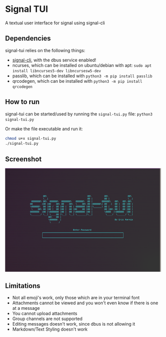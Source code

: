 # Signal TUI

A textual user interface for signal using signal-cli


## Dependencies

signal-tui relies on the following things:

- [signal-cli](https://github.com/AsamK/signal-cli), with the dbus service enabled!
- ncurses, which can be installed on ubuntu/debian with apt: `sudo apt install libncurses5-dev libncursesw5-dev`
- passlib, which can be installed with `python3 -m pip install passlib`
- qrcodegen, which can be installed with `python3 -m pip install qrcodegen`


## How to run

signal-tui can be started/used by running the `signal-tui.py` file: `python3 signal-tui.py`

Or make the file executable and run it:
```sh
chmod u+x signal-tui.py
./signal-tui.py
```


## Screenshot

![Signal-Tui Interface](signal-tui.png)


## Limitations

- Not all emoji's work, only those which are in your terminal font
- Attachments cannot be viewed and you won't even know if there is one at a message
- You cannot upload attachments
- Group channels are not supported
- Editing messages doesn't work, since dbus is not allowing it
- Markdown/Text Styling doesn't work
